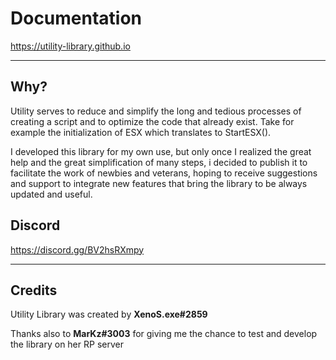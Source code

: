 # Documentation
https://utility-library.github.io

---

## Why?
Utility serves to reduce and simplify the long and tedious processes of creating a script and to optimize the code that already exist.
Take for example the initialization of ESX which translates to StartESX().

I developed this library for my own use, but only once I realized the great help and the great simplification of many steps, i decided to publish it to facilitate the work of newbies and veterans, hoping to receive suggestions and support to integrate new features that bring the library to be always updated and useful.

## Discord
https://discord.gg/BV2hsRXmpy

---

## Credits
Utility Library was created by **XenoS.exe#2859**

Thanks also to **MarKz#3003** for giving me the chance to test and develop the library on her RP server
